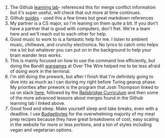 1. The Github [learning lab](https://lab.github.com/)- referenced this for merge conflict information but it's super useful, will check that out more at time continues.
2. Github [guides](https://guides.github.com/) - used this a few times but great markdown references
3. My partner is a CS major, so I'm leaning on them quite a bit. If you don't have a partner that is good with computers, don't fret. We're a team here and we'll reach out to each other for help.
4. Good music to work to is a fantastic help for me. I listen to ambient music, chillwave, and crunchy electronica. No lyrics to catch onto helps me a lot but whatever you can put on in the background to help your brain wander less works.
5. This is mainly focused on how to use the command line efficiently, but doing the Bandit [wargames](http://overthewire.org/wargames/bandit/) at Over The Wire helped me to be less afraid of doing work in the terminal.
6. I'm still doing the prework, but after I finish that I'm definitely going to dive into as much as I can during my right before Turing gearup phase. My priorities after prework is the program that Josh Thompson linked to us on slack [here](https://gist.github.com/josh-works/ac68a974cb9e0d73d663ea6c8cf3e8d8), followed by the [Railsbridge Curriculum](http://curriculum.railsbridge.org/ruby/) and then some of the more advanced lessons about merges found in the Github learning lab I linked above.
7. Good food and sleep. Make yourself sleep and take breaks, even with a deadline. I use [Budgetbytes](https://www.budgetbytes.com/) for the overwhelming majority of my meal prep recipes because they have great breakdowns of cost, easy scaling in the website for more or less portions, and a ton of styles including vegan and vegetarian options.
